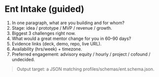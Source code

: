 ﻿# Ent Intake (guided)

1) In one paragraph, what are you building and for whom?
2) Stage: idea / prototype / MVP / revenue / growth.
3) Biggest 3 challenges right now.
4) What would a great mentor change for you in 60–90 days?
5) Evidence links (deck, demo, repo, live URL).
6) Availability (hrs/week) + timezone.
7) Preferred engagement: advisory equity / hourly / project / cofound / undecided.

> Output target: a JSON matching profiles/schemas/ent.schema.json.
